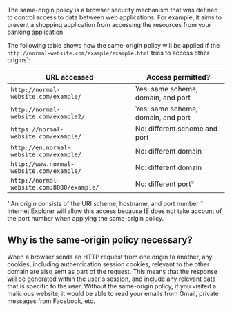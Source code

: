 The same-origin policy is a browser security mechanism that was defined to control access to data between web applications. For example, it aims to prevent a shopping application from accessing the resources from your banking application.

The following table shows how the same-origin policy will be applied if the `http://normal-website.com/example/example.html` tries to access other origins¹:

|URL accessed|Access permitted?|
|---|---|
|`http://normal-website.com/example/`|Yes: same scheme, domain, and port|
|`http://normal-website.com/example2/`|Yes: same scheme, domain, and port|
|`https://normal-website.com/example/`|No: different scheme and port|
|`http://en.normal-website.com/example/`|No: different domain|
|`http://www.normal-website.com/example/`|No: different domain|
|`http://normal-website.com:8080/example/`|No: different port²|
¹ An origin consists of the URI scheme, hostname, and port number
² Internet Explorer will allow this access because IE does not take account of the port number when applying the same-origin policy.
## Why is the same-origin policy necessary?
When a browser sends an HTTP request from one origin to another, any cookies, including authentication session cookies, relevant to the other domain are also sent as part of the request. This means that the response will be generated within the user's session, and include any relevant data that is specific to the user. Without the same-origin policy, if you visited a malicious website, it would be able to read your emails from Gmail, private messages from Facebook, etc.